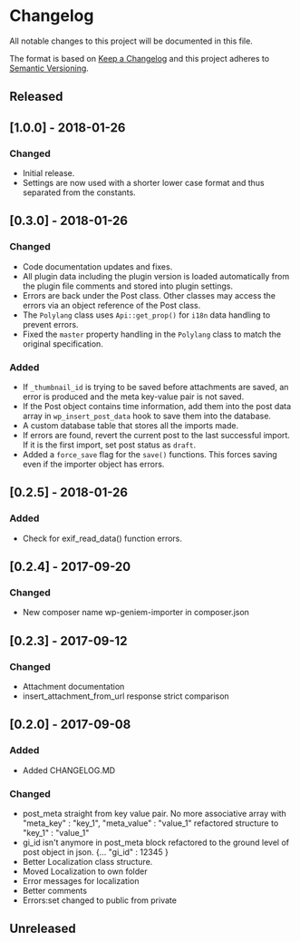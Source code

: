 # Changelog
All notable changes to this project will be documented in this file.

The format is based on [Keep a Changelog](http://keepachangelog.com/en/1.0.0/)
and this project adheres to [Semantic Versioning](http://semver.org/spec/v2.0.0.html).

## Released

## [1.0.0] - 2018-01-26

### Changed

- Initial release.
- Settings are now used with a shorter lower case format and thus separated from the constants.

## [0.3.0] - 2018-01-26

### Changed

- Code documentation updates and fixes.
- All plugin data including the plugin version is loaded automatically from the plugin file comments and stored into plugin settings.
- Errors are back under the Post class. Other classes may access the errors via an object reference of the Post class.
- The `Polylang` class uses `Api::get_prop()` for `i18n` data handling to prevent errors.
- Fixed the `master` property handling in the `Polylang` class to match the original specification.

### Added

- If `_thumbnail_id` is trying to be saved before attachments are saved, an error is produced and the meta key-value pair is not saved.
- If the Post object contains time information, add them into the post data array in `wp_insert_post_data` hook to save them into the database.
- A custom database table that stores all the imports made.
- If errors are found, revert the current post to the last successful import. If it is the first import, set post status as `draft`.
- Added a `force_save` flag for the `save()` functions. This forces saving even if the importer object has errors.

## [0.2.5] - 2018-01-26

### Added
- Check for exif_read_data() function errors.

## [0.2.4] - 2017-09-20

### Changed

- New composer name wp-geniem-importer in composer.json

## [0.2.3] - 2017-09-12

### Changed

- Attachment documentation
- insert_attachment_from_url response strict comparison

## [0.2.0] - 2017-09-08

### Added

- Added CHANGELOG.MD

### Changed

- post_meta straight from key value pair. No more associative array with "meta_key" : "key_1", "meta_value" : "value_1" refactored structure to "key_1" : "value_1"
- gi_id isn't anymore in post_meta block refactored to the ground level of post object in json. {... "gi_id" : 12345 }
- Better Localization class structure.
- Moved Localization to own folder
- Error messages for localization
- Better comments
- Errors:set changed to public from private

## Unreleased